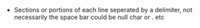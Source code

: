 - Sections or portions of each line seperated by a delimiter, not necessarily the space bar could be null char or . etc